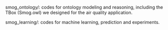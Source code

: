 smog\_ontology/: codes for ontology modeling and reasoning, including the TBox (Smog.owl) we designed for the air quality application.

smog\_learning/: codes for machine learning, prediction and experiments.

